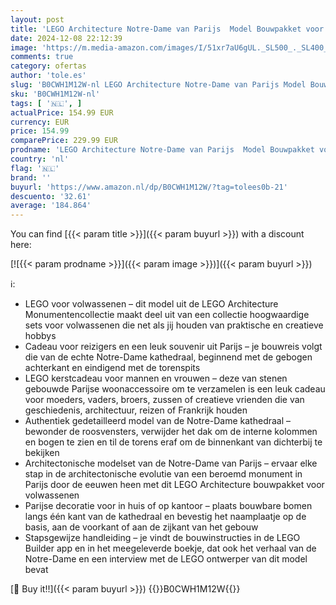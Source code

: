 ```yaml
---
layout: post
title: 'LEGO Architecture Notre-Dame van Parijs  Model Bouwpakket voor Volwassenen  Souvenier uit Frankrijk  Creatieve Hobby en Decoratie  Kerstcadeau voor Reizigers  Mannen en Vrouwen 21061'
date: 2024-12-08 22:12:39
image: 'https://m.media-amazon.com/images/I/51xr7aU6gUL._SL500_._SL400_.jpg'
comments: true
category: ofertas
author: 'tole.es'
slug: 'B0CWH1M12W-nl LEGO Architecture Notre-Dame van Parijs Model Bouwpakket...'
sku: 'B0CWH1M12W-nl'
tags: [ '🇳🇱', ]
actualPrice: 154.99 EUR
currency: EUR
price: 154.99
comparePrice: 229.99 EUR
prodname: 'LEGO Architecture Notre-Dame van Parijs  Model Bouwpakket voor Volwassenen  Souvenier uit Frankrijk  Creatieve Hobby en Decoratie  Kerstcadeau voor Reizigers  Mannen en Vrouwen 21061'
country: 'nl'
flag: '🇳🇱'
brand: ''
buyurl: 'https://www.amazon.nl/dp/B0CWH1M12W/?tag=tolees0b-21'
descuento: '32.61'
average: '184.864'
---
```


You can find [{{< param title >}}]({{< param buyurl >}}) with a discount here:

[![{{< param prodname >}}]({{< param image >}})]({{< param buyurl >}})

ℹ️:

- LEGO voor volwassenen – dit model uit de LEGO Architecture Monumentencollectie maakt deel uit van een collectie hoogwaardige sets voor volwassenen die net als jij houden van praktische en creatieve hobbys
- Cadeau voor reizigers en een leuk souvenir uit Parijs – je bouwreis volgt die van de echte Notre-Dame kathedraal, beginnend met de gebogen achterkant en eindigend met de torenspits
- LEGO kerstcadeau voor mannen en vrouwen – deze van stenen gebouwde Parijse woonaccessoire om te verzamelen is een leuk cadeau voor moeders, vaders, broers, zussen of creatieve vrienden die van geschiedenis, architectuur, reizen of Frankrijk houden
- Authentiek gedetailleerd model van de Notre-Dame kathedraal – bewonder de roosvensters, verwijder het dak om de interne kolommen en bogen te zien en til de torens eraf om de binnenkant van dichterbij te bekijken
- Architectonische modelset van de Notre-Dame van Parijs – ervaar elke stap in de architectonische evolutie van een beroemd monument in Parijs door de eeuwen heen met dit LEGO Architecture bouwpakket voor volwassenen
- Parijse decoratie voor in huis of op kantoor – plaats bouwbare bomen langs één kant van de kathedraal en bevestig het naamplaatje op de basis, aan de voorkant of aan de zijkant van het gebouw
- Stapsgewijze handleiding – je vindt de bouwinstructies in de LEGO Builder app en in het meegeleverde boekje, dat ook het verhaal van de Notre-Dame en een interview met de LEGO ontwerper van dit model bevat

[🛒 Buy it!!]({{< param buyurl >}})
{{<world>}}B0CWH1M12W{{</world>}}
